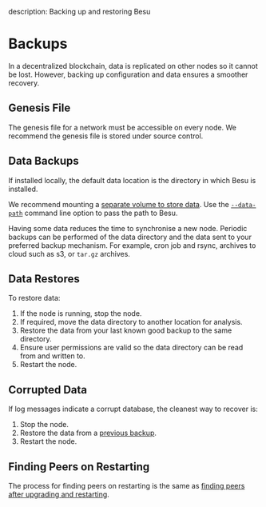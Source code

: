 description: Backing up and restoring Besu   
<!--- END of page meta data -->

# Backups 

In a decentralized blockchain, data is replicated on other nodes so it cannot be lost. However, backing up 
configuration and data ensures a smoother recovery.  

## Genesis File 

The genesis file for a network must be accessible on every node. We recommend the genesis file is 
stored under source control. 

## Data Backups

If installed locally, the default data location is the directory in which Besu is installed.

We recommend mounting a [separate volume to store data](../Get-Started/Run-Docker-Image.md#starting-besu). 
Use the [`--data-path`](../../Reference/CLI/CLI-Syntax.md#data-path) command line option to pass the path to Besu. 

Having some data reduces the time to synchronise a new node. Periodic backups can be performed of 
the data directory and the data sent to your preferred backup mechanism. For example, cron job and 
rsync, archives to cloud such as s3, or `tar.gz` archives. 

## Data Restores 

To restore data: 

1. If the node is running, stop the node. 
1. If required, move the data directory to another location for analysis. 
1. Restore the data from your last known good backup to the same directory. 
1. Ensure user permissions are valid so the data directory can be read from and written to. 
1. Restart the node. 

## Corrupted Data 

If log messages indicate a corrupt database, the cleanest way to recover is: 

1. Stop the node. 
1. Restore the data from a [previous backup](#data-backups). 
1. Restart the node. 

## Finding Peers on Restarting 

The process for finding peers on restarting is the same as [finding peers after upgrading and restarting](../Upgrade/Upgrade-Network.md#finding-peers-on-restarting). 
